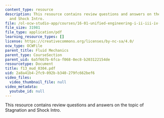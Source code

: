 ```yaml
---
content_type: resource
description: This resource contains review questions and answers on the topic of Stagnation
  and Shock Intro.
file: /ol-ocw-studio-app/courses/16-01-unified-engineering-i-ii-iii-iv-fall-2005-spring-2006/2a8a41b42fc9092bb340279fc662bef6_f13_mud_0304.pdf
file_size: 31981
file_type: application/pdf
learning_resource_types: []
license: https://creativecommons.org/licenses/by-nc-sa/4.0/
ocw_type: OCWFile
parent_title: Fluid Mechanics
parent_type: CourseSection
parent_uid: 6a5f667b-6fca-f068-0ec8-b203122154de
resourcetype: Document
title: f13_mud_0304.pdf
uid: 2a8a41b4-2fc9-092b-b340-279fc662bef6
video_files:
  video_thumbnail_file: null
video_metadata:
  youtube_id: null
---
```

This resource contains review questions and answers on the topic of Stagnation and Shock Intro.